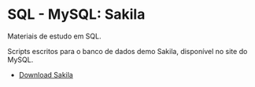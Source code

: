 # SQL - MySQL: Sakila
Materiais de estudo em SQL.

Scripts escritos para o banco de dados demo Sakila, disponível no site do MySQL.
- <a href="https://dev.mysql.com/doc/sakila/en/sakila-installation.html">Download Sakila </a>